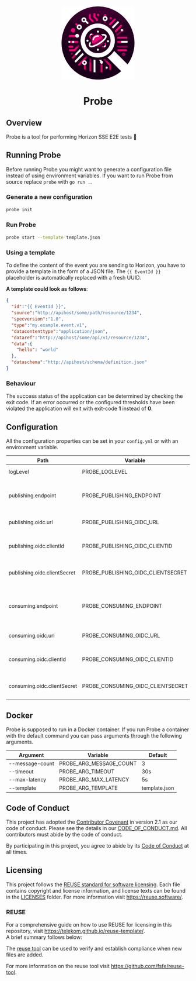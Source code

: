 <!--
SPDX-FileCopyrightText: 2023 Deutsche Telekom AG

SPDX-License-Identifier: CC0-1.0    
-->

<p align="center">
  <img src="./docs/img/probe_logo.png" alt="Vortex logo" width="200px" height="200px">
  <h1 align="center">Probe</h1>
</p>

## Overview
Probe is a tool for performing Horizon SSE E2E tests 📡 

## Running Probe
Before running Probe you might want to generate a configuration file instead of using environment variables.
If you want to run Probe from source replace `probe` with `go run .`.

### Generate a new configuration
```bash
probe init
```

### Run Probe
```bash
probe start --template template.json
```
### Using a template
To define the content of the event you are sending to Horizon, you have to provide a template in the form of a JSON file.
The `{{ EventId }}` placeholder is automatically replaced with a fresh UUID.

**A template could look as follows**:
```json
{
  "id":"{{ EventId }}",
  "source":"http://apihost/some/path/resource/1234",
  "specversion":"1.0",
  "type":"my.example.event.v1",
  "datacontenttype":"application/json",
  "dataref":"http://apihost/some/api/v1/resource/1234",
  "data":{
    "hello": "world"
  },
  "dataschema":"http://apihost/schema/definition.json"
}
```

### Behaviour
The success status of the application can be determined by checking the exit code. 
If an error occurred or the configured thresholds have been violated the application will exit with
exit-code **1** instead of **0**.

## Configuration
All the configuration properties can be set in your `config.yml` or with an environment variable. 

| Path                         | Variable                           | Type   | Default                                    | Description                                     |
|------------------------------|------------------------------------|--------|--------------------------------------------|-------------------------------------------------|
| logLevel                     | PROBE_LOGLEVEL                     | string | info                                       | Defines the log-level.                          |
| publishing.endpoint          | PROBE_PUBLISHING_ENDPOINT          | string | https://horizon.example.com/events         | Horizon endpoint for publishing events.         |
| publishing.oidc.url          | PROBE_PUBLISHING_OIDC_URL          | string | https://oidc.example.com/                  | OIDC token endpoint of the idp.                 |
| publishing.oidc.clientId     | PROBE_PUBLISHING_OIDC_CLIENTID     | string | client-id                                  | The client-id that is passed to the idp.        |
| publishing.oidc.clientSecret | PROBE_PUBLISHING_OIDC_CLIENTSECRET | string | client-secret                              | The client-secret that is passed to the idp.    |
| consuming.endpoint           | PROBE_CONSUMING_ENDPOINT           | string | https://horizon.example.com/sse/somesubid  | Horizon endpoint for retrieving events via sse. |
| consuming.oidc.url           | PROBE_CONSUMING_OIDC_URL           | string | https://oidc.example.com/                  | OIDC token endpoint of the idp.                 |
| consuming.oidc.clientId      | PROBE_CONSUMING_OIDC_CLIENTID      | string | client-id                                  | The client-id that is passed to the idp.        |
| consuming.oidc.clientSecret  | PROBE_CONSUMING_OIDC_CLIENTSECRET  | string | client-secret                              | The client-secret that is passed to the idp.    |

## Docker
Probe is supposed to run in a Docker container.
If you run Probe a container with the default command you can pass arguments through the following arguments.

| Argument        | Variable                | Default       |
|-----------------|-------------------------|---------------|
| --message-count | PROBE_ARG_MESSAGE_COUNT | 3             |
| --timeout       | PROBE_ARG_TIMEOUT       | 30s           |
| --max-latency   | PROBE_ARG_MAX_LATENCY   | 5s            |
| --template      | PROBE_ARG_TEMPLATE      | template.json |

## Code of Conduct
This project has adopted the [Contributor Covenant](https://www.contributor-covenant.org/) in version 2.1 as our code of conduct. Please see the details in our [CODE_OF_CONDUCT.md](CODE_OF_CONDUCT.md). All contributors must abide by the code of conduct.

By participating in this project, you agree to abide by its [Code of Conduct](./CODE_OF_CONDUCT.md) at all times.

## Licensing
This project follows the [REUSE standard for software licensing](https://reuse.software/).
Each file contains copyright and license information, and license texts can be found in the [LICENSES](./LICENSES) folder. For more information visit https://reuse.software/.

### REUSE
For a comprehensive guide on how to use REUSE for licensing in this repository, visit https://telekom.github.io/reuse-template/.   
A brief summary follows below:

The [reuse tool](https://github.com/fsfe/reuse-tool) can be used to verify and establish compliance when new files are added. 

For more information on the reuse tool visit https://github.com/fsfe/reuse-tool.